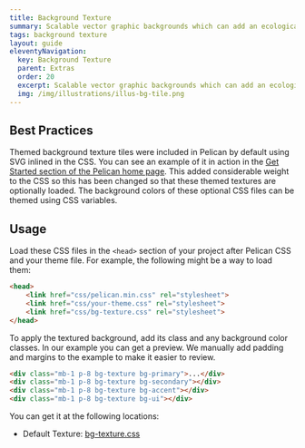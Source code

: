 ```yaml
---
title: Background Texture
summary: Scalable vector graphic backgrounds which can add an ecological flavor to projects which use Pelican.
tags: background texture
layout: guide
eleventyNavigation:
  key: Background Texture
  parent: Extras
  order: 20
  excerpt: Scalable vector graphic backgrounds which can add an ecological flavor to projects which use Pelican.
  img: /img/illustrations/illus-bg-tile.png
---
```


## Best Practices

Themed background texture tiles were included in Pelican by default using SVG inlined in the CSS. You can see an example of it in action in the [Get Started section of the Pelican home page](/). This added considerable weight to the CSS so this has been changed so that these themed textures are optionally loaded. The background colors of these optional CSS files can be themed using CSS variables.

## Usage

Load these CSS files in the `<head>` section of your project after Pelican CSS and your theme file. For example, the following might be a way to load them:

```html
<head>
    <link href="css/pelican.min.css" rel="stylesheet">
    <link href="css/your-theme.css" rel="stylesheet">
    <link href="css/bg-texture.css" rel="stylesheet">
</head>
```

To apply the textured background, add its class and any background color classes. In our example you can get a preview. We manually add padding and margins to the example to make it easier to review.

```html
<div class="mb-1 p-8 bg-texture bg-primary">...</div>
<div class="mb-1 p-8 bg-texture bg-secondary"></div>
<div class="mb-1 p-8 bg-texture bg-accent"></div>
<div class="mb-1 p-8 bg-texture bg-ui"></div>
```

<div class="mb-1 p-8 bg-texture bg-primary"></div>
<div class="mb-1 p-8 bg-texture bg-secondary"></div>
<div class="mb-1 p-8 bg-texture bg-accent"></div>
<div class="mb-1 p-8 bg-texture bg-ui"></div>

You can get it at the following locations:

- Default Texture: [bg-texture.css](/css/bg-texture.css)
